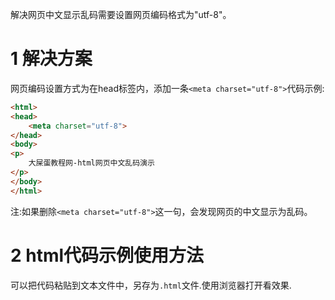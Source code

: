 解决网页中文显示乱码需要设置网页编码格式为"utf-8"。

1 解决方案
===

网页编码设置方式为在head标签内，添加一条`<meta charset="utf-8">`代码示例:

```html
<html>
<head>
    <meta charset="utf-8">
</head>
<body>
<p>
    大屎蛋教程网-html网页中文乱码演示
</p>
</body>
</html>
```

注:如果删除`<meta charset="utf-8">`这一句，会发现网页的中文显示为乱码。

2 html代码示例使用方法
===

可以把代码粘贴到文本文件中，另存为`.html`文件.使用浏览器打开看效果.
